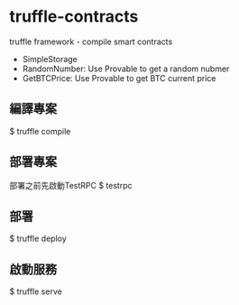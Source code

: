 # truffle-contracts
truffle framework - compile smart contracts

- SimpleStorage
- RandomNumber: Use Provable to get a random nubmer
- GetBTCPrice: Use Provable to get BTC current price
##  編譯專案
$ truffle compile

## 部署專案
部署之前先啟動TestRPC
$ testrpc

## 部署
$ truffle deploy

## 啟動服務
$ truffle serve